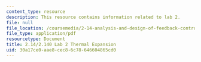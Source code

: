 ```yaml
---
content_type: resource
description: This resource contains information related to lab 2.
file: null
file_location: /coursemedia/2-14-analysis-and-design-of-feedback-control-systems-spring-2014/30a17ce0aae8cec86c78646604865cd0_MIT2_14S14_Lab_2-TherEx.pdf
file_type: application/pdf
resourcetype: Document
title: 2.14/2.140 Lab 2 Thermal Expansion
uid: 30a17ce0-aae8-cec8-6c78-646604865cd0
---
```


